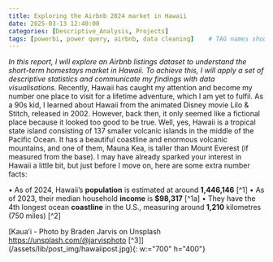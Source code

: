 ```yaml
---
title: Exploring the Airbnb 2024 market in Hawaii
date: 2025-03-13 12:40:00
categories: [Descriptive_Analysis, Projects]
tags: [powerbi, power query, airbnb, data cleaning]    # TAG names should always be lowercase
---
```

*In this report, I will explore an Airbnb listings dataset to understand the short-term homestays market in Hawaii. To achieve this, I will apply a set of descriptive statistics and communicate my findings with data visualisations.*
Recently, Hawaii has caught my attention and become my number one place to visit for a lifetime adventure, which I am yet to fulfil.  As a 90s kid, I learned about Hawaii from the animated Disney movie Lilo & Stitch, released in 2002. However, back then, it only seemed like a fictional place because it looked too good to be true. 
Well, yes, Hawaii is a tropical state island consisting of 137 smaller volcanic islands in the middle of the Pacific Ocean. It has a beautiful coastline and enormous volcanic mountains, and one of them, Mauna Kea, is taller than Mount Everest (if measured from the base). I may have already sparked your interest in Hawaii a little bit, but just before I move on, here are some extra number facts:

•	As of 2024, Hawaii’s **population** is estimated at around **1,446,146** [^1]
•	As of 2023, their median household **income** is **$98,317** [^1a]
•	They have the 4th longest ocean **coastline** in the U.S., measuring around **1,210** kilometres (750 miles) [^2]

[Kauaʻi - Photo by Braden Jarvis on Unsplash https://unsplash.com/@jarvisphoto [^3]] (/assets/lib/post_img/hawaiipost.jpg){: w:="700" h="400"}
